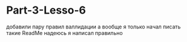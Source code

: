 # Part-3-Lesso-6
добавили пару правил валлидации 
а вообще я только начал писать такие ReadMe
надеюсь я написал правильно 
